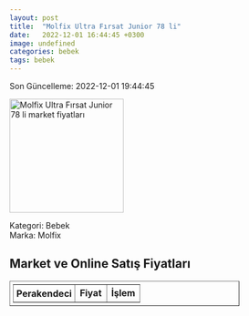 ```yaml
---
layout: post
title:  "Molfix Ultra Fırsat Junior 78 li"
date:   2022-12-01 16:44:45 +0300
image: undefined
categories: bebek
tags: bebek
---
```


Son Güncelleme: 2022-12-01 19:44:45

<img src="undefined" width="200" alt="Molfix Ultra Fırsat Junior 78 li market fiyatları" />

Kategori: Bebek
<br />
Marka: Molfix

<h2>Market ve Online Satış Fiyatları</h2>

<table border="1" style="padding: 5px;width:80%;">
  <tr>
    <td style="padding: 5px;"><strong>Perakendeci</strong></td>
    <td><strong>Fiyat</strong></td>
    <td><strong>İşlem</strong></td>
  </tr>
  
</table>

